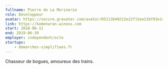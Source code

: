 ```yaml
---
fullname: Pierre de La Morinerie
role: Développeur
avatar: https://secure.gravatar.com/avatar/05113b49212e22f15ee21bf03e149d8e.jpg?s=512
link: https://kemenaran.winosx.com
start: 2018-06-11
end: 2019-06-39
employer: independent/octo
startups:
    - demarches-simplifiees.fr
---
```


Chasseur de bogues, amoureux des trains.
